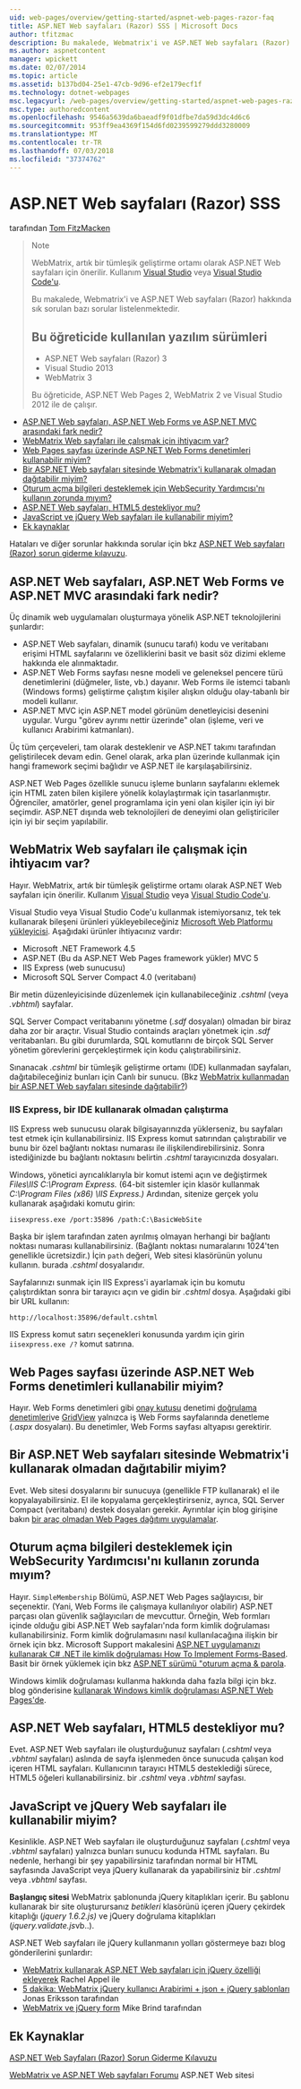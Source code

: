 ```yaml
---
uid: web-pages/overview/getting-started/aspnet-web-pages-razor-faq
title: ASP.NET Web sayfaları (Razor) SSS | Microsoft Docs
author: tfitzmac
description: Bu makalede, Webmatrix'i ve ASP.NET Web sayfaları (Razor) hakkında sık sorulan bazı sorular listelenmektedir. Öğretici ASP.NET Web Pages'da (R... kullanılan yazılım sürümleri
ms.author: aspnetcontent
manager: wpickett
ms.date: 02/07/2014
ms.topic: article
ms.assetid: b137bd04-25e1-47cb-9d96-ef2e179ecf1f
ms.technology: dotnet-webpages
msc.legacyurl: /web-pages/overview/getting-started/aspnet-web-pages-razor-faq
msc.type: authoredcontent
ms.openlocfilehash: 9546a5639da6baeadf9f01dfbe7da59d3dc4d6c6
ms.sourcegitcommit: 953ff9ea4369f154d6fd0239599279ddd3280009
ms.translationtype: MT
ms.contentlocale: tr-TR
ms.lasthandoff: 07/03/2018
ms.locfileid: "37374762"
---
```

<a name="aspnet-web-pages-razor-faq"></a>ASP.NET Web sayfaları (Razor) SSS
====================
tarafından [Tom FitzMacken](https://github.com/tfitzmac)

> > [!NOTE] 
> > WebMatrix, artık bir tümleşik geliştirme ortamı olarak ASP.NET Web sayfaları için önerilir. Kullanım [Visual Studio](xref:aspnet/web-pages/overview/getting-started/program-asp-net-web-pages-in-visual-studio) veya [Visual Studio Code'u](https://code.visualstudio.com/).
>
> Bu makalede, Webmatrix'i ve ASP.NET Web sayfaları (Razor) hakkında sık sorulan bazı sorular listelenmektedir.
> 
> ## <a name="software-versions-used-in-the-tutorial"></a>Bu öğreticide kullanılan yazılım sürümleri
> 
> 
> - ASP.NET Web sayfaları (Razor) 3
> - Visual Studio 2013
> - WebMatrix 3
>   
> 
> Bu öğreticide, ASP.NET Web Pages 2, WebMatrix 2 ve Visual Studio 2012 ile de çalışır.


- [ASP.NET Web sayfaları, ASP.NET Web Forms ve ASP.NET MVC arasındaki fark nedir?](#Whats_the_difference_between_ASP.NET_Web_Pages,_ASP.NET_Web_Forms,_and_ASP.NET_MVC)
- [WebMatrix Web sayfaları ile çalışmak için ihtiyacım var?](#Do_I_need_WebMatrix_in_order_to_work_with_Web_Pages)
- [Web Pages sayfası üzerinde ASP.NET Web Forms denetimleri kullanabilir miyim?](#Can_I_use_ASP.NET_Web_Forms_controls_on_a_Web_Pages_page)
- [Bir ASP.NET Web sayfaları sitesinde Webmatrix'i kullanarak olmadan dağıtabilir miyim?](#Can_I_deploy_an_ASP.NET_Web_Pages_site_without_using_WebMatrix)
- [Oturum açma bilgileri desteklemek için WebSecurity Yardımcısı'nı kullanın zorunda mıyım?](#Do_I_have_to_use_the_WebSecurity_helper_to_support_logins)
- [ASP.NET Web sayfaları, HTML5 destekliyor mu?](#Does_ASP.NET_Web_Pages_support_HTML5)
- [JavaScript ve jQuery Web sayfaları ile kullanabilir miyim?](#Can_I_use_JavaScript_and_jQuery_with_Web_Pages)
- [Ek kaynaklar](#AdditionalResources)

Hataları ve diğer sorunlar hakkında sorular için bkz [ASP.NET Web sayfaları (Razor) sorun giderme kılavuzu](https://go.microsoft.com/fwlink/?LinkId=253001).

<a id="Whats_the_difference_between_ASP.NET_Web_Pages,_ASP.NET_Web_Forms,_and_ASP.NET_MVC"></a>
## <a name="whats-the-difference-between-aspnet-web-pages-aspnet-web-forms-and-aspnet-mvc"></a>ASP.NET Web sayfaları, ASP.NET Web Forms ve ASP.NET MVC arasındaki fark nedir?

Üç dinamik web uygulamaları oluşturmaya yönelik ASP.NET teknolojilerini şunlardır:

- ASP.NET Web sayfaları, dinamik (sunucu tarafı) kodu ve veritabanı erişimi HTML sayfalarını ve özelliklerini basit ve basit söz dizimi ekleme hakkında ele alınmaktadır.
- ASP.NET Web Forms sayfası nesne modeli ve geleneksel pencere türü denetimlerini (düğmeler, liste, vb.) dayanır. Web Forms ile istemci tabanlı (Windows forms) geliştirme çalıştım kişiler alışkın olduğu olay-tabanlı bir modeli kullanır.
- ASP.NET MVC için ASP.NET model görünüm denetleyicisi desenini uygular. Vurgu "görev ayrımı nettir üzerinde" olan (işleme, veri ve kullanıcı Arabirimi katmanları).

Üç tüm çerçeveleri, tam olarak desteklenir ve ASP.NET takımı tarafından geliştirilecek devam edin. Genel olarak, arka plan üzerinde kullanmak için hangi framework seçimi bağlıdır ve ASP.NET ile karşılaşabilirsiniz.

ASP.NET Web Pages özellikle sunucu işleme bunların sayfalarını eklemek için HTML zaten bilen kişilere yönelik kolaylaştırmak için tasarlanmıştır. Öğrenciler, amatörler, genel programlama için yeni olan kişiler için iyi bir seçimdir. ASP.NET dışında web teknolojileri de deneyimi olan geliştiriciler için iyi bir seçim yapılabilir.

<a id="Do_I_need_WebMatrix_in_order_to_work_with_Web_Pages"></a>
## <a name="do-i-need-webmatrix-in-order-to-work-with-web-pages"></a>WebMatrix Web sayfaları ile çalışmak için ihtiyacım var?

Hayır. WebMatrix, artık bir tümleşik geliştirme ortamı olarak ASP.NET Web sayfaları için önerilir. Kullanım [Visual Studio](program-asp-net-web-pages-in-visual-studio.md) veya [Visual Studio Code'u](https://code.visualstudio.com/).

Visual Studio veya Visual Studio Code'u kullanmak istemiyorsanız, tek tek kullanarak bileşeni ürünleri yükleyebileceğiniz [Microsoft Web Platformu yükleyicisi](https://www.microsoft.com/web/downloads/platform.aspx). Aşağıdaki ürünler ihtiyacınız vardır:

- Microsoft .NET Framework 4.5
- ASP.NET (Bu da ASP.NET Web Pages framework yükler) MVC 5
- IIS Express (web sunucusu)
- Microsoft SQL Server Compact 4.0 (veritabanı)

Bir metin düzenleyicisinde düzenlemek için kullanabileceğiniz *.cshtml* (veya *.vbhtml*) sayfalar.

SQL Server Compact veritabanını yönetme (*.sdf* dosyaları) olmadan bir biraz daha zor bir araçtır. Visual Studio containds araçları yönetmek için *.sdf* veritabanları. Bu gibi durumlarda, SQL komutlarını de birçok SQL Server yönetim görevlerini gerçekleştirmek için kodu çalıştırabilirsiniz.

Sınanacak *.cshtml* bir tümleşik geliştirme ortamı (IDE) kullanmadan sayfaları, dağıtabileceğiniz bunları için Canlı bir sunucu. (Bkz [WebMatrix kullanmadan bir ASP.NET Web sayfaları sitesinde dağıtabilir?](#Can_I_deploy_an_ASP.NET_Web_Pages_site_without_using_WebMatrix))

### <a name="running-iis-express-without-using-an-ide"></a>IIS Express, bir IDE kullanarak olmadan çalıştırma

IIS Express web sunucusu olarak bilgisayarınızda yüklerseniz, bu sayfaları test etmek için kullanabilirsiniz. IIS Express komut satırından çalıştırabilir ve bunu bir özel bağlantı noktası numarası ile ilişkilendirebilirsiniz. Sonra istediğinizde bu bağlantı noktasını belirtin *.cshtml* tarayıcınızda dosyaları.

Windows, yönetici ayrıcalıklarıyla bir komut istemi açın ve değiştirmek *Files\IIS C:\Program Express.* (64-bit sistemler için klasör kullanmak *C:\Program Files (x86) \IIS Express.)* Ardından, sitenize gerçek yolu kullanarak aşağıdaki komutu girin:

`iisexpress.exe /port:35896 /path:C:\BasicWebSite`

Başka bir işlem tarafından zaten ayrılmış olmayan herhangi bir bağlantı noktası numarası kullanabilirsiniz. (Bağlantı noktası numaralarını 1024'ten genellikle ücretsizdir.) İçin `path` değeri, Web sitesi klasörünün yolunu kullanın. burada *.cshtml* dosyalarıdır.

Sayfalarınızı sunmak için IIS Express'i ayarlamak için bu komutu çalıştırdıktan sonra bir tarayıcı açın ve gidin bir *.cshtml* dosya. Aşağıdaki gibi bir URL kullanın:

`http://localhost:35896/default.cshtml`

IIS Express komut satırı seçenekleri konusunda yardım için girin `iisexpress.exe /?` komut satırına.

<a id="Can_I_use_ASP.NET_Web_Forms_controls_on_a_Web_Pages_page"></a>
## <a name="can-i-use-aspnet-web-forms-controls-on-a-web-pages-page"></a>Web Pages sayfası üzerinde ASP.NET Web Forms denetimleri kullanabilir miyim?

Hayır. Web Forms denetimleri gibi [onay kutusu](https://msdn.microsoft.com/library/system.web.ui.webcontrols.checkbox) denetimi [doğrulama denetimleri](https://msdn.microsoft.com/library/bwd43d0x)ve [GridView](https://msdn.microsoft.com/library/system.web.ui.webcontrols.gridview) yalnızca iş Web Forms sayfalarında denetleme (*.aspx* dosyaları). Bu denetimler, Web Forms sayfası altyapısı gerektirir.

<a id="Can_I_deploy_an_ASP.NET_Web_Pages_site_without_using_WebMatrix"></a>
## <a name="can-i-deploy-an-aspnet-web-pages-site-without-using-webmatrix"></a>Bir ASP.NET Web sayfaları sitesinde Webmatrix'i kullanarak olmadan dağıtabilir miyim?

Evet. Web sitesi dosyalarını bir sunucuya (genellikle FTP kullanarak) el ile kopyalayabilirsiniz. El ile kopyalama gerçekleştirirseniz, ayrıca, SQL Server Compact (veritabanı) destek dosyaları gerekir. Ayrıntılar için blog girişine bakın [bir araç olmadan Web Pages dağıtımı uygulamalar](http://mikepope.com/blog/DisplayBlog.aspx?permalink=2317).

<a id="Do_I_have_to_use_the_WebSecurity_helper_to_support_logins"></a>
## <a name="do-i-have-to-use-the-websecurity-helper-to-support-logins"></a>Oturum açma bilgileri desteklemek için WebSecurity Yardımcısı'nı kullanın zorunda mıyım?

Hayır. `SimpleMembership` Bölümü, ASP.NET Web Pages sağlayıcısı, bir seçenektir. (Yani, Web Forms ile çalışmaya kullanılıyor olabilir) ASP.NET parçası olan güvenlik sağlayıcıları de mevcuttur. Örneğin, Web formları içinde olduğu gibi ASP.NET Web sayfaları'nda form kimlik doğrulaması kullanabilirsiniz. Form kimlik doğrulamasını nasıl kullanılacağına ilişkin bir örnek için bkz. Microsoft Support makalesini [ASP.NET uygulamanızı kullanarak C# .NET ile kimlik doğrulaması How To Implement Forms-Based](https://support.microsoft.com/kb/301240). Basit bir örnek yüklemek için bkz [ASP.NET sürümü "oturum açma &amp; parola](http://www.codeguru.com/csharp/.net/net_asp/scripting/article.php/c19295/ASPNET-version-of-Login--Password.htm).

Windows kimlik doğrulaması kullanma hakkında daha fazla bilgi için bkz. blog gönderisine [kullanarak Windows kimlik doğrulaması ASP.NET Web Pages'de](http://mikepope.com/blog/DisplayBlog.aspx?permalink=2298).

<a id="Does_ASP.NET_Web_Pages_support_HTML5"></a>
## <a name="does-aspnet-web-pages-support-html5"></a>ASP.NET Web sayfaları, HTML5 destekliyor mu?

Evet. ASP.NET Web sayfaları ile oluşturduğunuz sayfaları (*.cshtml* veya *.vbhtml* sayfaları) aslında de sayfa işlenmeden önce sunucuda çalışan kod içeren HTML sayfaları. Kullanıcının tarayıcı HTML5 desteklediği sürece, HTML5 öğeleri kullanabilirsiniz. bir *.cshtml* veya *.vbhtml* sayfası.

<a id="Can_I_use_JavaScript_and_jQuery_with_Web_Pages"></a>
## <a name="can-i-use-javascript-and-jquery-with-web-pages"></a>JavaScript ve jQuery Web sayfaları ile kullanabilir miyim?

Kesinlikle. ASP.NET Web sayfaları ile oluşturduğunuz sayfaları (*.cshtml* veya *.vbhtml* sayfaları) yalnızca bunları sunucu kodunda HTML sayfaları. Bu nedenle, herhangi bir şey yapabilirsiniz tarafından normal bir HTML sayfasında JavaScript veya jQuery kullanarak da yapabilirsiniz bir *.cshtml* veya *.vbhtml* sayfası.

**Başlangıç sitesi** WebMatrix şablonunda jQuery kitaplıkları içerir. Bu şablonu kullanarak bir site oluşturursanız *betikleri* klasörünü içeren jQuery çekirdek kitaplığı (*jquery 1.6.2.js)* ve jQuery doğrulama kitaplıkları (*jquery.validate.js*vb..).

ASP.NET Web sayfaları ile jQuery kullanmanın yolları göstermeye bazı blog gönderilerini şunlardır:

- [WebMatrix kullanarak ASP.NET Web sayfaları için jQuery özelliği ekleyerek](http://rachelappel.com/jquery/adding-jquery-goodness-to-asp-net-web-pages-using-webmatrix/) Rachel Appel ile
- [5 dakika: WebMatrix jQuery kullanıcı Arabirimi + json + jQuery şablonları](http://joeriks.com/2011/01/30/5-min-webmatrix-jquery-ui-json-jquery-templates/) Jonas Eriksson tarafından
- [WebMatrix ve jQuery form](http://mikesdotnetting.com/Article/155/WebMatrix-And-jQuery-Forms) Mike Brind tarafından

<a id="AdditionalResources"></a>
## <a name="additional-resources"></a>Ek Kaynaklar


[ASP.NET Web Sayfaları (Razor) Sorun Giderme Kılavuzu](https://go.microsoft.com/fwlink/?LinkId=253001)

[WebMatrix ve ASP.NET Web sayfaları Forumu](https://forums.asp.net/1224.aspx/1?WebMatrix) ASP.NET Web sitesi

